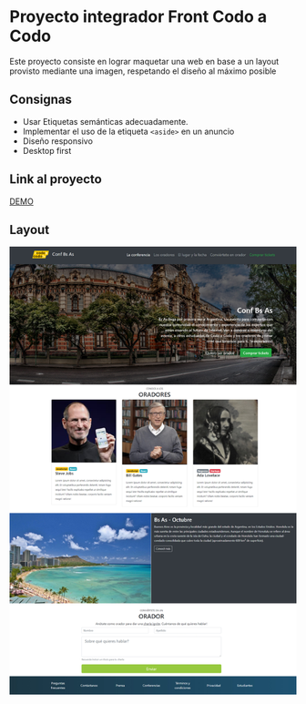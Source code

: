 # Proyecto integrador Front Codo a Codo

Este proyecto consiste en lograr maquetar una web en base a un layout provisto mediante una imagen, respetando el diseño al máximo posible

## Consignas

- Usar Etiquetas semánticas adecuadamente.
- Implementar el uso de la etiqueta `<aside>` en un anuncio
- Diseño responsivo
- Desktop first

## Link al proyecto

[DEMO](https://erme07.github.io/integradorFrontCodoCodo/)

## Layout

![Maqueta](./assets/img/final_front.jpg)
